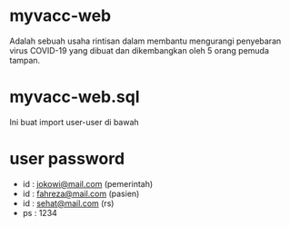 # myvacc-web

Adalah sebuah usaha rintisan dalam membantu mengurangi penyebaran virus COVID-19 yang dibuat dan dikembangkan oleh 5 orang pemuda tampan.

# myvacc-web.sql
Ini buat import user-user di bawah

# user password
- id : jokowi@mail.com (pemerintah)
- id : fahreza@mail.com (pasien)
- id : sehat@mail.com (rs)
- ps : 1234